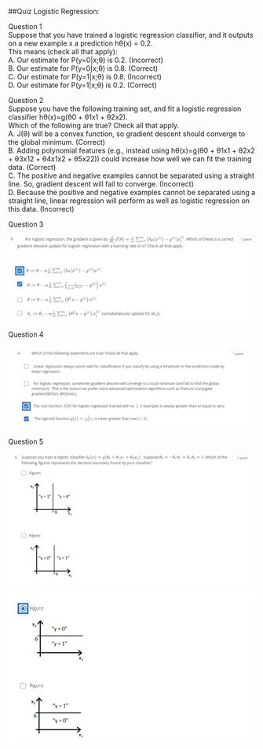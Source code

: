 ##Quiz Logistic Regression:


Question 1  
Suppose that you have trained a logistic regression classifier, and it outputs on a new example x a prediction hθ(x) = 0.2.  
This means (check all that apply):  
A. Our estimate for P(y=0|x;θ) is 0.2. (Incorrect)  
B. Our estimate for P(y=0|x;θ) is 0.8. (Correct)  
C. Our estimate for P(y=1|x;θ) is 0.8. (Incorrect)  
D. Our estimate for P(y=1|x;θ) is 0.2. (Correct)  

Question 2  
Suppose you have the following training set, and fit a logistic regression classifier hθ(x)=g(θ0 + θ1x1 + θ2x2).  
Which of the following are true? Check all that apply.  
A. J(θ) will be a convex function, so gradient descent should converge to the global minimum. (Correct)  
B. Adding polynomial features (e.g., instead using hθ(x)=g(θ0 + θ1x1 + θ2x2 + θ3x12 + θ4x1x2 + θ5x22)) could increase how well we can fit the training data. (Correct)  
C. The positive and negative examples cannot be separated using a straight line. So, gradient descent will fail to converge. (Incorrect)  
D. Because the positive and negative examples cannot be separated using a straight line, linear regression will perform as well as logistic regression on this data. (Incorrect)  

Question 3

![Q3](q3.PNG)

Question 4

![Q4](q4.PNG)

Question 5

![Q5](q5_1.PNG)

![Q5](q5_2.PNG)
 